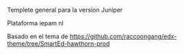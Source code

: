 Templete general para la version Juniper

Plataforma iepam nl

Basado en el tema de https://github.com/raccoongang/edx-theme/tree/SmartEd-hawthorn-prod


